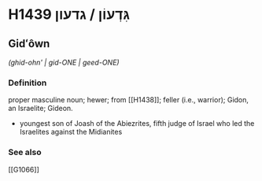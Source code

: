 # H1439 גִּדְעוֹן / גדעון

## Gidʻôwn

_(ghid-ohn' | ɡid-ONE | ɡeed-ONE)_

### Definition

proper masculine noun; hewer; from [[H1438]]; feller (i.e., warrior); Gidon, an Israelite; Gideon.

- youngest son of Joash of the Abiezrites, fifth judge of Israel who led the Israelites against the Midianites
### See also

[[G1066]]

